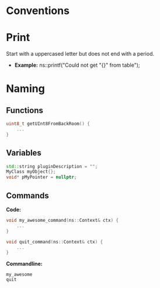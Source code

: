 # Conventions

# Print
Start with a uppercased letter but does not end with a period.

- **Example:**
ns::printf("Could not get \"{}\" from table");

# Naming

## Functions
```cpp
uint8_t getUInt8FromBackRoom() {
    ...
}
```

## Variables
```cpp
std::string pluginDescription = "";
MyClass myObject{};
void* pMyPointer = nullptr;
```

## Commands
**Code:**
```cpp
void my_awesome_command(ns::Context& ctx) {
    ...
}

void quit_command(ns::Context& ctx) {
    ...
}
```

**Commandline:**
```
my_awesome
quit
```